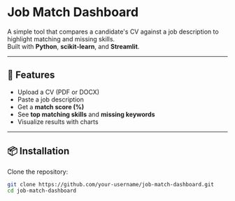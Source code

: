 # Job Match Dashboard

A simple tool that compares a candidate's CV against a job description to highlight matching and missing skills.  
Built with **Python**, **scikit-learn**, and **Streamlit**.

---

## 🚀 Features
- Upload a CV (PDF or DOCX)
- Paste a job description
- Get a **match score (%)**
- See **top matching skills** and **missing keywords**
- Visualize results with charts

---

## 📦 Installation
Clone the repository:
```bash
git clone https://github.com/your-username/job-match-dashboard.git
cd job-match-dashboard

